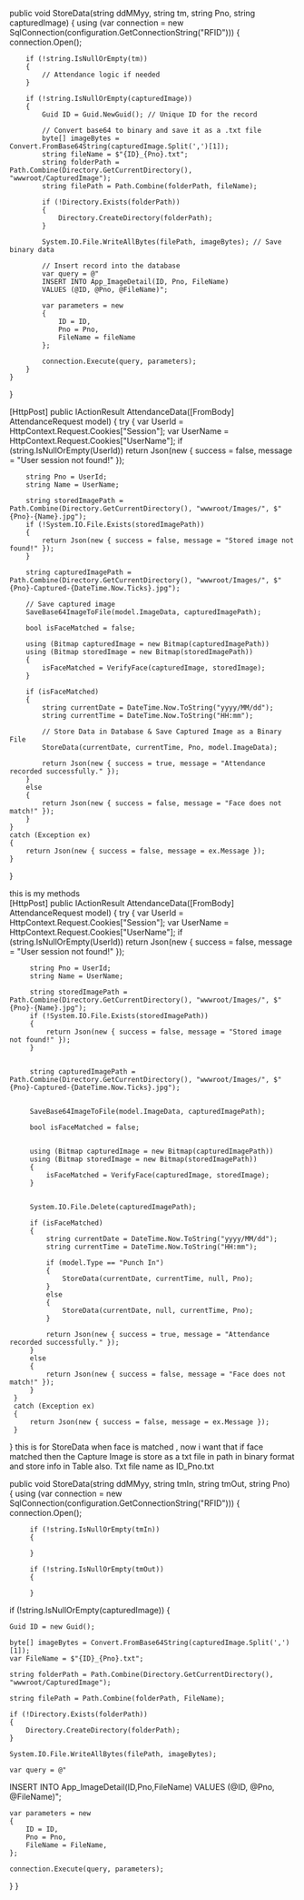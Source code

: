 public void StoreData(string ddMMyy, string tm, string Pno, string capturedImage)
{
    using (var connection = new SqlConnection(configuration.GetConnectionString("RFID")))
    {
        connection.Open();

        if (!string.IsNullOrEmpty(tm))
        {
            // Attendance logic if needed
        }

        if (!string.IsNullOrEmpty(capturedImage))
        {
            Guid ID = Guid.NewGuid(); // Unique ID for the record

            // Convert base64 to binary and save it as a .txt file
            byte[] imageBytes = Convert.FromBase64String(capturedImage.Split(',')[1]);
            string fileName = $"{ID}_{Pno}.txt";
            string folderPath = Path.Combine(Directory.GetCurrentDirectory(), "wwwroot/CapturedImage");
            string filePath = Path.Combine(folderPath, fileName);

            if (!Directory.Exists(folderPath))
            {
                Directory.CreateDirectory(folderPath);
            }

            System.IO.File.WriteAllBytes(filePath, imageBytes); // Save binary data

            // Insert record into the database
            var query = @"
            INSERT INTO App_ImageDetail(ID, Pno, FileName) 
            VALUES (@ID, @Pno, @FileName)";

            var parameters = new
            {
                ID = ID,
                Pno = Pno,
                FileName = fileName
            };

            connection.Execute(query, parameters);
        }
    }
}

[HttpPost]
public IActionResult AttendanceData([FromBody] AttendanceRequest model)
{
    try
    {
        var UserId = HttpContext.Request.Cookies["Session"];
        var UserName = HttpContext.Request.Cookies["UserName"];
        if (string.IsNullOrEmpty(UserId))
            return Json(new { success = false, message = "User session not found!" });

        string Pno = UserId;
        string Name = UserName;

        string storedImagePath = Path.Combine(Directory.GetCurrentDirectory(), "wwwroot/Images/", $"{Pno}-{Name}.jpg");
        if (!System.IO.File.Exists(storedImagePath))
        {
            return Json(new { success = false, message = "Stored image not found!" });
        }

        string capturedImagePath = Path.Combine(Directory.GetCurrentDirectory(), "wwwroot/Images/", $"{Pno}-Captured-{DateTime.Now.Ticks}.jpg");

        // Save captured image
        SaveBase64ImageToFile(model.ImageData, capturedImagePath);

        bool isFaceMatched = false;

        using (Bitmap capturedImage = new Bitmap(capturedImagePath))
        using (Bitmap storedImage = new Bitmap(storedImagePath))
        {
            isFaceMatched = VerifyFace(capturedImage, storedImage);
        }

        if (isFaceMatched)
        {
            string currentDate = DateTime.Now.ToString("yyyy/MM/dd");
            string currentTime = DateTime.Now.ToString("HH:mm");

            // Store Data in Database & Save Captured Image as a Binary File
            StoreData(currentDate, currentTime, Pno, model.ImageData);

            return Json(new { success = true, message = "Attendance recorded successfully." });
        }
        else
        {
            return Json(new { success = false, message = "Face does not match!" });
        }
    }
    catch (Exception ex)
    {
        return Json(new { success = false, message = ex.Message });
    }
}


this is my methods  
[HttpPost]
 public IActionResult AttendanceData([FromBody] AttendanceRequest model)
 {
     try
     {
         var UserId = HttpContext.Request.Cookies["Session"];
         var UserName = HttpContext.Request.Cookies["UserName"];
         if (string.IsNullOrEmpty(UserId))
             return Json(new { success = false, message = "User session not found!" });

         string Pno = UserId;
         string Name = UserName;

         string storedImagePath = Path.Combine(Directory.GetCurrentDirectory(), "wwwroot/Images/", $"{Pno}-{Name}.jpg");
         if (!System.IO.File.Exists(storedImagePath))
         {
             return Json(new { success = false, message = "Stored image not found!" });
         }


         string capturedImagePath = Path.Combine(Directory.GetCurrentDirectory(), "wwwroot/Images/", $"{Pno}-Captured-{DateTime.Now.Ticks}.jpg");


         SaveBase64ImageToFile(model.ImageData, capturedImagePath);

         bool isFaceMatched = false;


         using (Bitmap capturedImage = new Bitmap(capturedImagePath))
         using (Bitmap storedImage = new Bitmap(storedImagePath))
         {
             isFaceMatched = VerifyFace(capturedImage, storedImage);
         }


         System.IO.File.Delete(capturedImagePath);

         if (isFaceMatched)
         {
             string currentDate = DateTime.Now.ToString("yyyy/MM/dd");
             string currentTime = DateTime.Now.ToString("HH:mm");

             if (model.Type == "Punch In")
             {
                 StoreData(currentDate, currentTime, null, Pno);
             }
             else
             {
                 StoreData(currentDate, null, currentTime, Pno);
             }

             return Json(new { success = true, message = "Attendance recorded successfully." });
         }
         else
         {
             return Json(new { success = false, message = "Face does not match!" });
         }
     }
     catch (Exception ex)
     {
         return Json(new { success = false, message = ex.Message });
     }
 }
this is for StoreData when face is matched , now i want that if face matched then the Capture Image is store as a txt file in path in binary format and store info in Table also. Txt file name as ID_Pno.txt

 public void StoreData(string ddMMyy, string tmIn, string tmOut, string Pno)
 {
     using (var connection = new SqlConnection(configuration.GetConnectionString("RFID")))
     {
         connection.Open();

         if (!string.IsNullOrEmpty(tmIn))
         {
           
         }

         if (!string.IsNullOrEmpty(tmOut))
         {

         }

if (!string.IsNullOrEmpty(capturedImage))
{

    Guid ID = new Guid();

    byte[] imageBytes = Convert.FromBase64String(capturedImage.Split(',')[1]);
    var FileName = $"{ID}_{Pno}.txt";

    string folderPath = Path.Combine(Directory.GetCurrentDirectory(), "wwwroot/CapturedImage");

    string filePath = Path.Combine(folderPath, FileName);

    if (!Directory.Exists(folderPath))
    {
        Directory.CreateDirectory(folderPath);
    }

    System.IO.File.WriteAllBytes(filePath, imageBytes);

    var query = @"
INSERT INTO App_ImageDetail(ID,Pno,FileName) 
VALUES 
(@ID,
@Pno,  
@FileName)";

    var parameters = new
    {
        ID = ID,
        Pno = Pno,
        FileName = FileName,
    };

    connection.Execute(query, parameters);

}
 }

